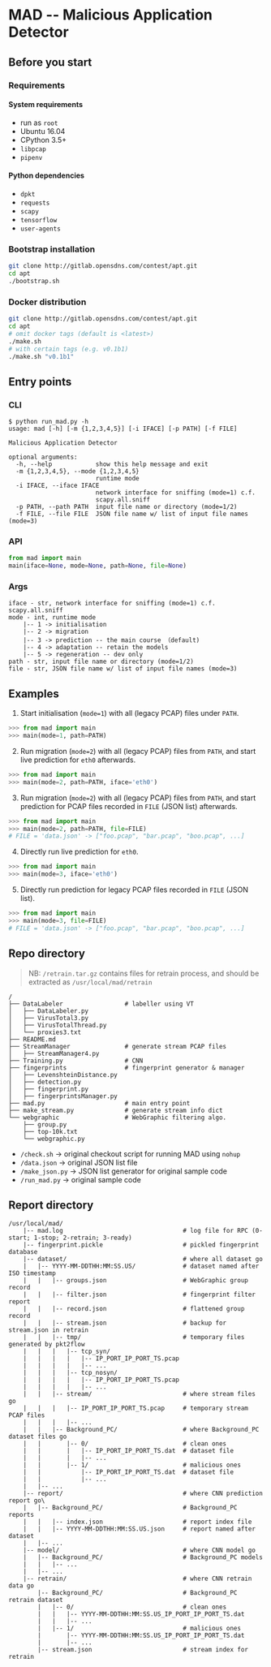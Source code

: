 # MAD -- Malicious Application Detector

## Before you start

### Requirements

#### System requirements

- run as `root`
- Ubuntu 16.04
- CPython 3.5+
- `libpcap`
- `pipenv`

#### Python dependencies

- `dpkt`
- `requests`
- `scapy`
- `tensorflow`
- `user-agents`

### Bootstrap installation

```bash
git clone http://gitlab.opensdns.com/contest/apt.git
cd apt
./bootstrap.sh
```

### Docker distribution

```bash
git clone http://gitlab.opensdns.com/contest/apt.git
cd apt
# omit docker tags (default is <latest>)
./make.sh
# with certain tags (e.g. v0.1b1)
./make.sh "v0.1b1"
```

## Entry points

### CLI

```
$ python run_mad.py -h
usage: mad [-h] [-m {1,2,3,4,5}] [-i IFACE] [-p PATH] [-f FILE]

Malicious Application Detector

optional arguments:
  -h, --help            show this help message and exit
  -m {1,2,3,4,5}, --mode {1,2,3,4,5}
                        runtime mode
  -i IFACE, --iface IFACE
                        network interface for sniffing (mode=1) c.f.
                        scapy.all.sniff
  -p PATH, --path PATH  input file name or directory (mode=1/2)
  -f FILE, --file FILE  JSON file name w/ list of input file names (mode=3)
```

### API

```python
from mad import main
main(iface=None, mode=None, path=None, file=None)
```

### Args

    iface - str, network interface for sniffing (mode=1) c.f. scapy.all.sniff
    mode - int, runtime mode
        |-- 1 -> initialisation
        |-- 2 -> migration
        |-- 3 -> prediction -- the main course （default)
        |-- 4 -> adaptation -- retain the models
        |-- 5 -> regeneration -- dev only
    path - str, input file name or directory (mode=1/2)
    file - str, JSON file name w/ list of input file names (mode=3)

## Examples

1. Start initialisation (`mode=1`) with all (legacy PCAP) files under `PATH`.

````python
>>> from mad import main
>>> main(mode=1, path=PATH)
````

2. Run migration (`mode=2`) with all (legacy PCAP) files from `PATH`, and start live prediction for `eth0` afterwards.

```python
>>> from mad import main
>>> main(mode=2, path=PATH, iface='eth0')
```

3. Run migration (`mode=2`) with all (legacy PCAP) files from `PATH`, and start prediction for PCAP files recorded in `FILE` (JSON list) afterwards.

```python
>>> from mad import main
>>> main(mode=2, path=PATH, file=FILE)
# FILE = 'data.json' -> ["foo.pcap", "bar.pcap", "boo.pcap", ...]
```

4. Directly run live prediction for `eth0`.

```python
>>> from mad import main
>>> main(mode=3, iface='eth0')
```

5. Directly run prediction for legacy PCAP files recorded in `FILE` (JSON list).

```python
>>> from mad import main
>>> main(mode=3, file=FILE)
# FILE = 'data.json' -> ["foo.pcap", "bar.pcap", "boo.pcap", ...]
```

## Repo directory

 > NB: `/retrain.tar.gz` contains files for retrain process, and should be extracted as `/usr/local/mad/retrain`

    /
    ├── DataLabeler                 # labeller using VT
    │   ├── DataLabeler.py
    │   ├── VirusTotal3.py
    │   ├── VirusTotalThread.py
    │   └── proxies3.txt
    ├── README.md
    ├── StreamManager               # generate stream PCAP files
    │   ├── StreamManager4.py
    ├── Training.py                 # CNN
    ├── fingerprints                # fingerprint generator & manager
    │   ├── LevenshteinDistance.py
    │   ├── detection.py
    │   ├── fingerprint.py
    │   ├── fingerprintsManager.py
    ├── mad.py                      # main entry point
    ├── make_stream.py              # generate stream info dict
    └── webgraphic                  # WebGraphic filtering algo.
        ├── group.py
        ├── top-10k.txt
        └── webgraphic.py

- `/check.sh` -> original checkout script for running MAD using `nohup`
- `/data.json` -> original JSON list file
- `/make_json.py` -> JSON list generator for original sample code
- `/run_mad.py` -> original sample code

## Report directory

    /usr/local/mad/
        |-- mad.log                                 # log file for RPC (0-start; 1-stop; 2-retrain; 3-ready)
        |-- fingerprint.pickle                      # pickled fingerprint database
        |-- dataset/                                # where all dataset go
        |   |-- YYYY-MM-DDTHH:MM:SS.US/             # dataset named after ISO timestamp
        |   |   |-- groups.json                     # WebGraphic group record
        |   |   |-- filter.json                     # fingerprint filter report
        |   |   |-- record.json                     # flattened group record
        |   |   |-- stream.json                     # backup for stream.json in retrain
        |   |   |-- tmp/                            # temporary files generated by pkt2flow
        |   |   |   |-- tcp_syn/
        |   |   |   |   |-- IP_PORT_IP_PORT_TS.pcap
        |   |   |   |   |-- ...
        |   |   |   |-- tcp_nosyn/
        |   |   |   |   |-- IP_PORT_IP_PORT_TS.pcap
        |   |   |   |   |-- ...
        |   |   |-- stream/                         # where stream files go
        |   |   |   |-- IP_PORT_IP_PORT_TS.pcap     # temporary stream PCAP files
        |   |   |   |-- ...
        |   |   |-- Background_PC/                  # where Background_PC dataset files go
        |   |       |-- 0/                          # clean ones
        |   |       |   |-- IP_PORT_IP_PORT_TS.dat  # dataset file
        |   |       |   |-- ...
        |   |       |-- 1/                          # malicious ones
        |   |           |-- IP_PORT_IP_PORT_TS.dat  # dataset file
        |   |           |-- ...
        |   |-- ...
        |-- report/                                 # where CNN prediction report go\
        |   |-- Background_PC/                      # Background_PC reports
        |   |   |-- index.json                      # report index file
        |   |   |-- YYYY-MM-DDTHH:MM:SS.US.json     # report named after dataset
        |   |-- ...
        |-- model/                                  # where CNN model go
        |   |-- Background_PC/                      # Background_PC models
        |   |   |-- ...
        |   |-- ...
        |-- retrain/                                # where CNN retrain data go
            |-- Background_PC/                      # Background_PC retrain dataset
            |   |-- 0/                              # clean ones
            |   |   |-- YYYY-MM-DDTHH:MM:SS.US_IP_PORT_IP_PORT_TS.dat
            |   |   |-- ...
            |   |-- 1/                              # malicious ones
            |       |-- YYYY-MM-DDTHH:MM:SS.US_IP_PORT_IP_PORT_TS.dat
            |       |-- ...
            |-- stream.json                         # stream index for retrain
